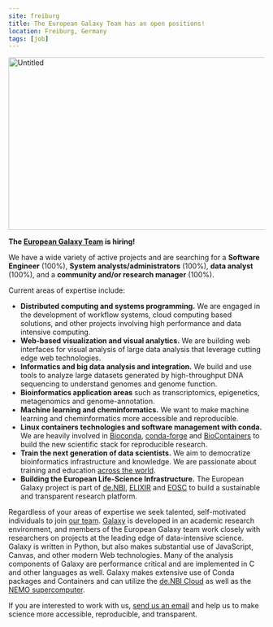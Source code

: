 ```yaml
---
site: freiburg
title: The European Galaxy Team has an open positions!
location: Freiburg, Germany
tags: [job]
---
```


<div class="multiple-img">
<a data-flickr-embed="true"  href="https://www.flickr.com/photos/134305289@N03/31768905991/in/album-72157671198874931/" title="Untitled"><img src="https://farm1.staticflickr.com/366/31768905991_508703bbeb_k.jpg" width="512" height="340" alt="Untitled"></a>
</div>

**The [European Galaxy Team](https://usegalaxy-eu.github.io/freiburg) is hiring!**

We have a wide variety of active projects and are searching for a **Software Engineer** (100%), **System analysts/administrators** (100%), **data analyst** (100%), and a **community and/or research manager** (100%).

Current areas of expertise include:

- **Distributed computing and systems programming.** We are engaged in the development of workflow systems, cloud computing based solutions, and other projects involving high performance and data intensive computing.
- **Web-based visualization and visual analytics.** We are building web interfaces for visual analysis of large data analysis that leverage cutting edge web technologies.
- **Informatics and big data analysis and integration.** We build and use tools to analyze large datasets generated by high-throughput DNA sequencing to understand genomes and genome function.
- **Bioinformatics application areas** such as transcriptomics, epigenetics, metagenomics and genome-annotation.
- **Machine learning and cheminformatics.** We want to make machine learning and cheminformatics more accessible and reproducible. 
- **Linux containers technologies and software management with conda.** We are heavily involved in [Bioconda](https://bioconda.github.io), [conda-forge](https://conda-forge.org) and [BioContainers](https://biocontainers.pro) to build the new scientific stack for reproducible research.
- **Train the next generation of data scientists.** We aim to democratize bioinformatics infrastructure and knowledge. We are passionate about training and education [across the world](https://galaxyproject.eu/freiburg/events).
- **Building the European Life-Science Infrastructure.** The European Galaxy project is part of [de.NBI](https://www.denbi.de), [ELIXIR](https://www.elixir-europe.org) and [EOSC](https://ec.europa.eu/research/openscience/index.cfm?pg=open-science-cloud) to build a sustainable and transparent research platform.

Regardless of your areas of expertise we seek talented, self-motivated individuals to join [our team](https://galaxyproject.eu/freiburg/people). [Galaxy](https://galaxyproject.org) is developed in an academic research environment, and members of the European Galaxy team work closely with researchers on projects at the leading edge of data-intensive science. Galaxy is written in Python, but also makes substantial use of JavaScript, Canvas, and other modern Web technologies. Many of the analysis components of Galaxy are performance critical and are implemented in C and other languages as well. Galaxy makes extensive use of Conda packages and Containers and can utilize the [de.NBI Cloud](https://www.denbi.de/cloud) as well as the [NEMO supercomputer](https://www.hpc.uni-freiburg.de/nemo).

If you are interested to work with us, [send us an email](mailto:bioinf-jobs@informatik.uni-freiburg.de) and help us to make science more accessible, reproducible, and transparent.
